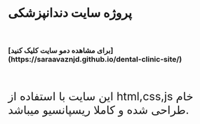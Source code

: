 <h1>پروژه سایت دندانپزشکی</h1>
</br>
<h3>[برای مشاهده دمو سایت کلیک کنید](https://saraavaznjd.github.io/dental-clinic-site/)</h3>
</br>
<p style="font-size:1.6rem">این سایت با استفاده از html,css,js خام طراحی شده و کاملا ریسپانسیو میباشد.</p>

